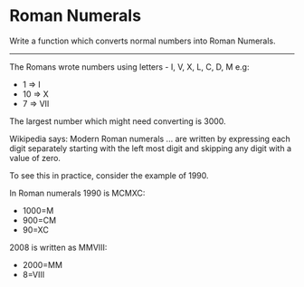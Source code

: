# Roman Numerals

Write a function which converts normal numbers into Roman Numerals.

---

The Romans wrote numbers using letters - I, V, X, L, C, D, M 
e.g:
  - 1  => I
  - 10  => X
  - 7  => VII

The largest number which might need converting is 3000.

Wikipedia says: Modern Roman numerals ... are written by expressing each
digit separately starting with the left most digit and skipping any
digit with a value of zero.

To see this in practice, consider the example of 1990.

In Roman numerals 1990 is MCMXC:

  - 1000=M
  - 900=CM
  - 90=XC

2008 is written as MMVIII:

  - 2000=MM
  - 8=VIII

